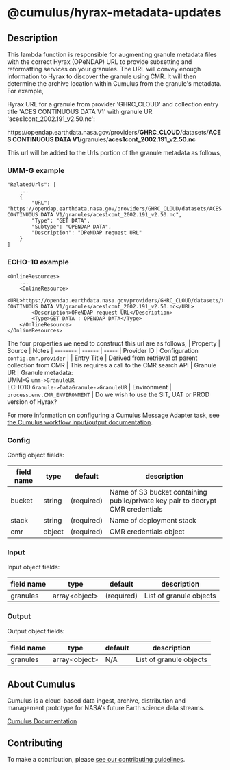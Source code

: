 # @cumulus/hyrax-metadata-updates

## Description

This lambda function is responsible for augmenting granule metadata files with the correct Hyrax (OPeNDAP) URL to provide subsetting and reformatting services on your granules. The URL will convey enough information to Hyrax to discover the granule using CMR. It will then determine the archive location within Cumulus from the granule's metadata.
For example,

Hyrax URL for a granule from provider 'GHRC_CLOUD' and collection entry title 'ACES CONTINUOUS DATA V1' with granule UR 'aces1cont_2002.191_v2.50.nc':

h<span>ttps://opendap.earthdata.nasa.gov/providers/**GHRC_CLOUD**/datasets/**ACES CONTINUOUS DATA V1**/granules/**aces1cont_2002.191_v2.50.nc**

This url will be added to the Urls portion of the granule metadata as follows,

### UMM-G example

```
"RelatedUrls": [
    ...
    {
        "URL": "https://opendap.earthdata.nasa.gov/providers/GHRC_CLOUD/datasets/ACES CONTINUOUS DATA V1/granules/aces1cont_2002.191_v2.50.nc",
        "Type": "GET DATA",
        "Subtype": "OPENDAP DATA",
        "Description": "OPeNDAP request URL"
    }
]
```

### ECHO-10 example

```
<OnlineResources>
    ...
    <OnlineResource>
        <URL>https://opendap.earthdata.nasa.gov/providers/GHRC_CLOUD/datasets/ACES CONTINUOUS DATA V1/granules/aces1cont_2002.191_v2.50.nc</URL>
        <Description>OPeNDAP request URL</Description>
        <Type>GET DATA : OPENDAP DATA</Type>
    </OnlineResource>
</OnlineResources>
```
The four properties we need to construct this url are as follows,
| Property | Source | Notes
| -------- | ------ | -----
| Provider ID | Configuration `config.cmr.provider` | 
| Entry Title | Derived from retrieval of parent collection from CMR | This requires a call to the CMR search API
| Granule UR   | Granule metadata:  <br>UMM-G `umm->GranuleUR`  <br>ECHO10 `Granule->DataGranule->GranuleUR`
| Environment | `process.env.CMR_ENVIRONMENT` | Do we wish to use the SIT, UAT or PROD version of Hyrax?


For more information on configuring a Cumulus Message Adapter task, see [the Cumulus workflow input/output documentation](https://nasa.github.io/cumulus/docs/workflows/input_output).

### Config

Config object fields:

| field name            | type    | default    | description
| --------------------- | ------- | ---------- | -----------
| bucket                | string  | (required) | Name of S3 bucket containing public/private key pair to decrypt CMR credentials
| stack                 | string  | (required) | Name of deployment stack
| cmr                   | object  | (required) | CMR credentials object

### Input

Input object fields:

| field name | type            | default    | description
| ---------- | ----            | -------    | -----------
| granules   | array\<object\> | (required) | List of granule objects

### Output

Output object fields:

| field name | type            | default  | description
| ---------- | ----            | -------  | -----------
| granules   | array\<object\> | N/A      | List of granule objects 

## About Cumulus

Cumulus is a cloud-based data ingest, archive, distribution and management prototype for NASA's future Earth science data streams.

[Cumulus Documentation](https://nasa.github.io/cumulus)

## Contributing

To make a contribution, please [see our contributing guidelines](https://github.com/nasa/cumulus/blob/master/CONTRIBUTING.md).